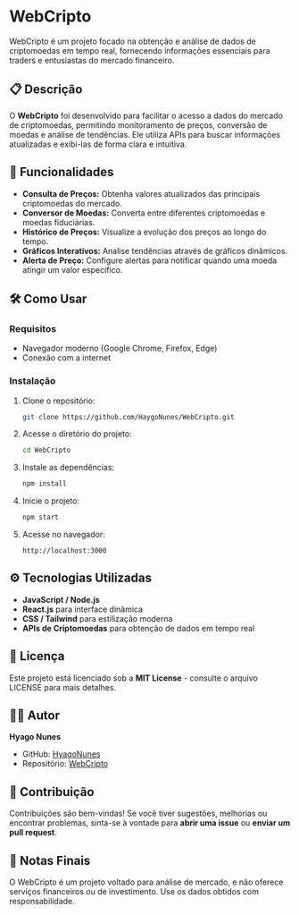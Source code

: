 # WebCripto

WebCripto é um projeto focado na obtenção e análise de dados de criptomoedas em tempo real, fornecendo informações essenciais para traders e entusiastas do mercado financeiro.

## 📋 Descrição

O **WebCripto** foi desenvolvido para facilitar o acesso a dados do mercado de criptomoedas, permitindo monitoramento de preços, conversão de moedas e análise de tendências. Ele utiliza APIs para buscar informações atualizadas e exibi-las de forma clara e intuitiva.

## 🚀 Funcionalidades

- **Consulta de Preços:** Obtenha valores atualizados das principais criptomoedas do mercado.
- **Conversor de Moedas:** Converta entre diferentes criptomoedas e moedas fiduciárias.
- **Histórico de Preços:** Visualize a evolução dos preços ao longo do tempo.
- **Gráficos Interativos:** Analise tendências através de gráficos dinâmicos.
- **Alerta de Preço:** Configure alertas para notificar quando uma moeda atingir um valor específico.

## 🛠️ Como Usar

### **Requisitos**
- Navegador moderno (Google Chrome, Firefox, Edge)
- Conexão com a internet

### **Instalação**
1. Clone o repositório:
   ```bash
   git clone https://github.com/HaygoNunes/WebCripto.git
   ```
2. Acesse o diretório do projeto:
   ```bash
   cd WebCripto
   ```
3. Instale as dependências:
   ```bash
   npm install
   ```
4. Inicie o projeto:
   ```bash
   npm start
   ```
5. Acesse no navegador:
   ```
   http://localhost:3000
   ```

## ⚙️ Tecnologias Utilizadas

- **JavaScript / Node.js**
- **React.js** para interface dinâmica
- **CSS / Tailwind** para estilização moderna
- **APIs de Criptomoedas** para obtenção de dados em tempo real

## 📄 Licença

Este projeto está licenciado sob a **MIT License** - consulte o arquivo LICENSE para mais detalhes.

## 👨‍💻 Autor

**Hyago Nunes**
- GitHub: [HyagoNunes](https://github.com/HaygoNunes)
- Repositório: [WebCripto](https://github.com/HaygoNunes/WebCripto)

## 🤝 Contribuição

Contribuições são bem-vindas! Se você tiver sugestões, melhorias ou encontrar problemas, sinta-se à vontade para **abrir uma issue** ou **enviar um pull request**.

## 📌 Notas Finais

O WebCripto é um projeto voltado para análise de mercado, e não oferece serviços financeiros ou de investimento. Use os dados obtidos com responsabilidade.

